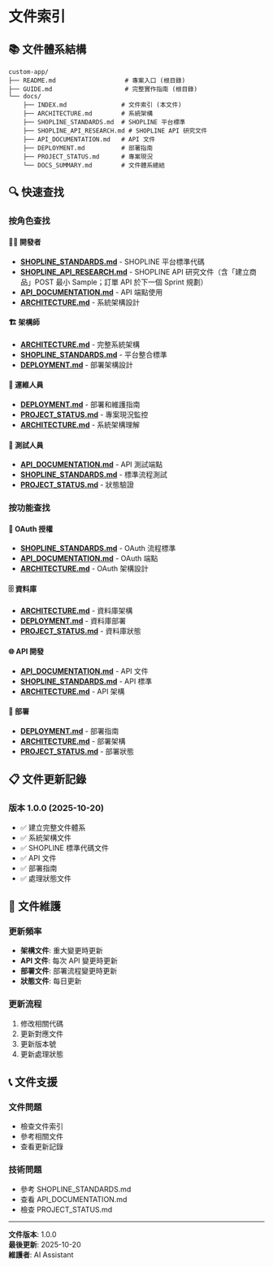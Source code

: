 # 文件索引

## 📚 文件體系結構

```
custom-app/
├── README.md                   # 專案入口 (根目錄)
├── GUIDE.md                    # 完整實作指南 (根目錄)
└── docs/
    ├── INDEX.md               # 文件索引 (本文件)
    ├── ARCHITECTURE.md        # 系統架構
    ├── SHOPLINE_STANDARDS.md  # SHOPLINE 平台標準
    ├── SHOPLINE_API_RESEARCH.md # SHOPLINE API 研究文件
    ├── API_DOCUMENTATION.md   # API 文件
    ├── DEPLOYMENT.md          # 部署指南
    ├── PROJECT_STATUS.md      # 專案現況
    └── DOCS_SUMMARY.md        # 文件體系總結
```

## 🔍 快速查找

### 按角色查找

#### 👨‍💻 開發者
- **[SHOPLINE_STANDARDS.md](./SHOPLINE_STANDARDS.md)** - SHOPLINE 平台標準代碼
- **[SHOPLINE_API_RESEARCH.md](./SHOPLINE_API_RESEARCH.md)** - SHOPLINE API 研究文件（含「建立商品」POST 最小 Sample；訂單 API 於下一個 Sprint 規劃）
- **[API_DOCUMENTATION.md](./API_DOCUMENTATION.md)** - API 端點使用
- **[ARCHITECTURE.md](./ARCHITECTURE.md)** - 系統架構設計

#### 🏗️ 架構師
- **[ARCHITECTURE.md](./ARCHITECTURE.md)** - 完整系統架構
- **[SHOPLINE_STANDARDS.md](./SHOPLINE_STANDARDS.md)** - 平台整合標準
- **[DEPLOYMENT.md](./DEPLOYMENT.md)** - 部署架構設計

#### 🚀 運維人員
- **[DEPLOYMENT.md](./DEPLOYMENT.md)** - 部署和維護指南
- **[PROJECT_STATUS.md](./PROJECT_STATUS.md)** - 專案現況監控
- **[ARCHITECTURE.md](./ARCHITECTURE.md)** - 系統架構理解

#### 🧪 測試人員
- **[API_DOCUMENTATION.md](./API_DOCUMENTATION.md)** - API 測試端點
- **[SHOPLINE_STANDARDS.md](./SHOPLINE_STANDARDS.md)** - 標準流程測試
- **[PROJECT_STATUS.md](./PROJECT_STATUS.md)** - 狀態驗證

### 按功能查找

#### 🔐 OAuth 授權
- **[SHOPLINE_STANDARDS.md](./SHOPLINE_STANDARDS.md)** - OAuth 流程標準
- **[API_DOCUMENTATION.md](./API_DOCUMENTATION.md)** - OAuth 端點
- **[ARCHITECTURE.md](./ARCHITECTURE.md)** - OAuth 架構設計

#### 🗄️ 資料庫
- **[ARCHITECTURE.md](./ARCHITECTURE.md)** - 資料庫架構
- **[DEPLOYMENT.md](./DEPLOYMENT.md)** - 資料庫部署
- **[PROJECT_STATUS.md](./PROJECT_STATUS.md)** - 資料庫狀態

#### 🌐 API 開發
- **[API_DOCUMENTATION.md](./API_DOCUMENTATION.md)** - API 文件
- **[SHOPLINE_STANDARDS.md](./SHOPLINE_STANDARDS.md)** - API 標準
- **[ARCHITECTURE.md](./ARCHITECTURE.md)** - API 架構

#### 🚀 部署
- **[DEPLOYMENT.md](./DEPLOYMENT.md)** - 部署指南
- **[ARCHITECTURE.md](./ARCHITECTURE.md)** - 部署架構
- **[PROJECT_STATUS.md](./PROJECT_STATUS.md)** - 部署狀態

## 📋 文件更新記錄

### 版本 1.0.0 (2025-10-20)
- ✅ 建立完整文件體系
- ✅ 系統架構文件
- ✅ SHOPLINE 標準代碼文件
- ✅ API 文件
- ✅ 部署指南
- ✅ 處理狀態文件

## 🔄 文件維護

### 更新頻率
- **架構文件**: 重大變更時更新
- **API 文件**: 每次 API 變更時更新
- **部署文件**: 部署流程變更時更新
- **狀態文件**: 每日更新

### 更新流程
1. 修改相關代碼
2. 更新對應文件
3. 更新版本號
4. 更新處理狀態

## 📞 文件支援

### 文件問題
- 檢查文件索引
- 參考相關文件
- 查看更新記錄

### 技術問題
- 參考 SHOPLINE_STANDARDS.md
- 查看 API_DOCUMENTATION.md
- 檢查 PROJECT_STATUS.md

---

**文件版本**: 1.0.0  
**最後更新**: 2025-10-20  
**維護者**: AI Assistant
